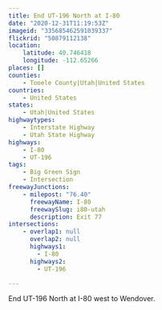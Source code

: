 ```yaml
---
title: End UT-196 North at I-80
date: "2020-12-31T11:19:53Z"
imageid: "335685462591039337"
flickrid: "50879112138"
location:
    latitude: 40.746418
    longitude: -112.65266
places: []
counties:
    - Tooele County|Utah|United States
countries:
    - United States
states:
    - Utah|United States
highwaytypes:
    - Interstate Highway
    - Utah State Highway
highways:
    - I-80
    - UT-196
tags:
    - Big Green Sign
    - Intersection
freewayJunctions:
    - milepost: "76.40"
      freewayName: I-80
      freewaySlug: i80-utah
      description: Exit 77
intersections:
    - overlap1: null
      overlap2: null
      highways1:
        - I-80
      highways2:
        - UT-196

---
```

End UT-196 North at I-80 west to Wendover.